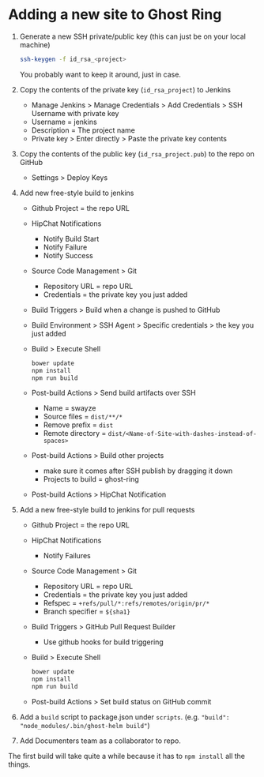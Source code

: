 # Adding a new site to Ghost Ring
1. Generate a new SSH private/public key (this can just be on your local machine)

    ```sh
    ssh-keygen -f id_rsa_<project>
    ```

    You probably want to keep it around, just in case.

2. Copy the contents of the private key (`id_rsa_project`) to Jenkins
    - Manage Jenkins > Manage Credentials > Add Credentials > SSH Username with private key
    - Username = jenkins
    - Description = The project name
    - Private key > Enter directly > Paste the private key contents

3. Copy the contents of the public key (`id_rsa_project.pub`) to the repo on GitHub
    - Settings > Deploy Keys

4. Add new free-style build to jenkins
    - Github Project = the repo URL
    - HipChat Notifications
      - Notify Build Start
      - Notify Failure
      - Notify Success
    - Source Code Management > Git
        - Repository URL = repo URL
        - Credentials = the private key you just added
    - Build Triggers > Build when a change is pushed to GitHub
    - Build Environment > SSH Agent > Specific credentials > the key you just added
    - Build > Execute Shell

        ```sh
        bower update
        npm install
        npm run build
        ```

    - Post-build Actions > Send build artifacts over SSH
        - Name = swayze
        - Source files = `dist/**/*`
        - Remove prefix = `dist`
        - Remote directory = `dist/<Name-of-Site-with-dashes-instead-of-spaces>`
    - Post-build Actions > Build other projects
        - make sure it comes after SSH publish by dragging it down
        - Projects to build = ghost-ring
    - Post-build Actions > HipChat Notification

5. Add a new free-style build to jenkins for pull requests
    - Github Project = the repo URL
    - HipChat Notifications
      - Notify Failures
    - Source Code Management > Git
        - Repository URL = repo URL
        - Credentials = the private key you just added
        - Refspec = `+refs/pull/*:refs/remotes/origin/pr/*`
        - Branch specifier = `${sha1}`
    - Build Triggers > GitHub Pull Request Builder
      - Use github hooks for build triggering
    - Build > Execute Shell

        ```sh
        bower update
        npm install
        npm run build
        ```
    - Post-build Actions > Set build status on GitHub commit

6. Add a `build` script to package.json under `scripts`. (e.g. `"build": "node_modules/.bin/ghost-helm build"`)
7. Add Documenters team as a collaborator to repo.

The first build will take quite a while because it has to `npm install` all the things.
